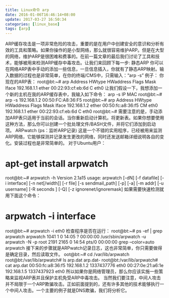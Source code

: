 ```yaml
---
title: Linux命令 arp
date: 2016-01-06T16:46:14+08:00
update: 2017-03-27 16:50:34
categories: [linux_base]
tags: [arp]
---
```

ARP缓存攻击是一项非常危险的攻击，重要的是在用户中创建安全的意识和分析有效的工具和策略。如果你操作的是小型网络，那么就很容易维护ARP。但是在大型的网络，维护ARP是很困难和费事的。在前一篇文章的最后我们讨论了工具和技术，能够被用来检测ARP缓存中毒攻击。让我们来回顾下每一步:
静态ARP
你可以在网络ARP表中手动的添加一些信息，一旦信息插入，你就有了静态ARP映射。输入数据的过程也是非常简单，在你的终端/CMS中，只需输入：“arp -s”
例子：
你现在的ARP表：
root@bt:~# arp
Address HWtype HWaddress Flags Mask Iface
192.168.1.1 ether 00:22:93:cf:eb:6d C eth0
让我们假设一下，我想添加一个新的主机在我的ARP缓存表中，我输入如下命令：
arp -s IP MAC
root@bt:~# arp -s 192.168.1.2 00:50:FC:A8:36:F5
root@bt:~# arp
Address HWtype HWaddress Flags Mask Iface
192.168.1.2 ether 00:50:fc:a8:36:f5 CM eth0
192.168.1.1 ether 00:22:93:cf:eb:6d C eth0
root@bt:~#
需要注意的是，手动添加ARP表只适用于当前的会话。当你重新启动计算机，将更新表。如果你想要使用这种方法，那么你可以创建一个批处理文件/BASH文件，并将它们添加到启动项。
ARPwatch
(ps：监听ARP记录)
这是一个不错的实用程序，已经被用来监测ARP网络，它能够探测并记录发生更改的网络，同时还发送邮箱详细说明各自的变化。安装过程也是非常简单的。
对于Ubuntu用户：
# apt-get install arpwatch
root@bt:~# arpwatch -h
Version 2.1a15
usage: arpwatch [-dN] [-f datafile] [-i interface] [-n net[/width]] [-r file] [-s sendmail_path] [-p] [-a] [-m addr] [-u username] [-R seconds ] [-Q] [-z ignorenet/ignoremask]
如果需要快速检测就用下面这个命令：
# arpwatch -i interface
root@bt:~# arpwatch -i eth0
检查程序是否在运行：
root@bt:~# ps -ef | grep arpwatch
arpwatch 1041 1 0 14:05 ? 00:00:00 /usr/sbin/arpwatch -u arpwatch -N -p
root 2191 2165 0 14:54 pts/0 00:00:00 grep –color=auto arpwatch
接下来的步骤就是ARPwatch记录日志，这也非常简单，你只需要做得是确定目录，然后读取文件。
oot@bt:~# cd /var/lib/arpwatch
root@bt:/var/lib/arpwatch# ls
arp.dat arp.dat-
root@bt:/var/lib/arpwatch# cat arp.dat
00:50:fc:a8:36:f5    192.168.1.2    1337437776        eth0
00:27:0e:21:a6:1e    192.168.1.5    1337437923        eth0
所以如果你是网络管理员，那么你应该实施一些策略来监视ARP表并且保护主机免受ARP中毒攻击。
当然我们要注意，中间人攻击并不局限于一个ARP欺骗攻击。正如前面提到的，还有许多其他的技术能够执行一个中间人攻击。一个主要的例子就是DNS欺骗，我们将分析它。
